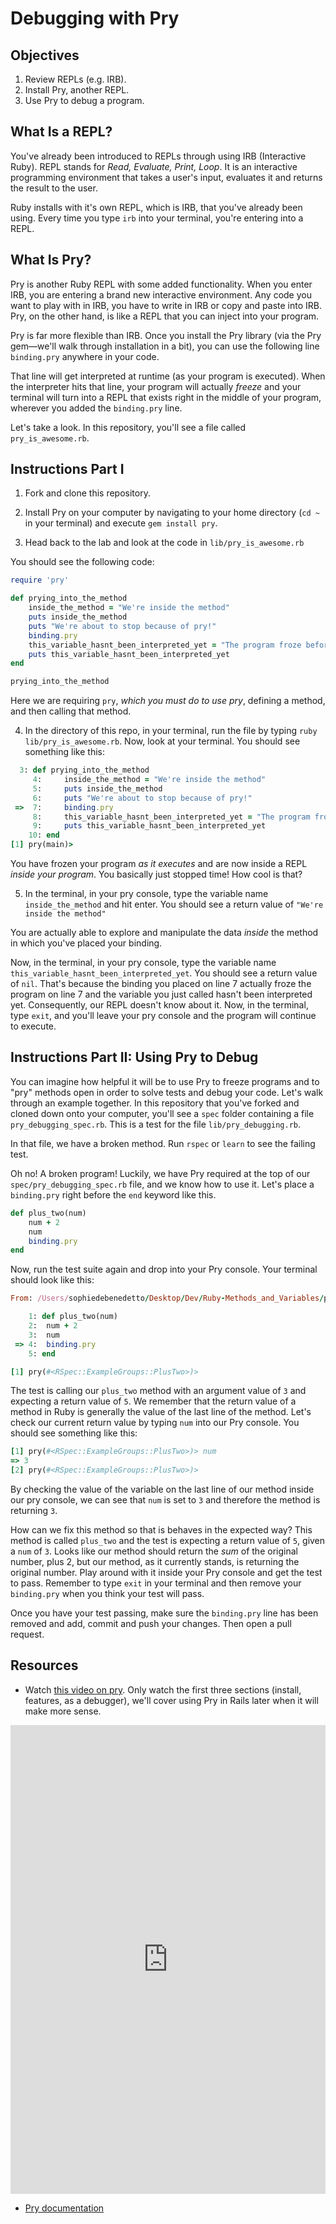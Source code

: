 # Debugging with Pry

## Objectives

1. Review REPLs (e.g. IRB).
2. Install Pry, another REPL.
3. Use Pry to debug a program.

## What Is a REPL?

You've already been introduced to REPLs through using IRB (Interactive Ruby). REPL stands for _Read, Evaluate, Print, Loop_. It is an interactive programming environment that takes a user's input, evaluates it and returns the result to the user.

Ruby installs with it's own REPL, which is IRB, that you've already been using. Every time you type `irb` into your terminal, you're entering into a REPL.

## What Is Pry?

Pry is another Ruby REPL with some added functionality. When you enter IRB, you are entering a brand new interactive environment. Any code you want to play with in IRB, you have to write in IRB or copy and paste into IRB. Pry, on the other hand, is like a REPL that you can inject into your program.

Pry is far more flexible than IRB. Once you install the Pry library (via the Pry gem—we'll walk through installation in a bit), you can use the following line `binding.pry` anywhere in your code.

That line will get interpreted at runtime (as your program is executed). When the interpreter hits that line, your program will actually _freeze_ and your terminal will turn into a REPL that exists right in the middle of your program, wherever you added the `binding.pry` line.

Let's take a look. In this repository, you'll see a file called `pry_is_awesome.rb`.

## Instructions Part I

1. Fork and clone this repository.

2. Install Pry on your computer by navigating to your home directory (`cd ~` in your terminal) and execute `gem install pry`.

3. Head back to the lab and look at the code in `lib/pry_is_awesome.rb`

You should see the following code:

```ruby
require 'pry'

def prying_into_the_method
    inside_the_method = "We're inside the method"
    puts inside_the_method
    puts "We're about to stop because of pry!"
    binding.pry
    this_variable_hasnt_been_interpreted_yet = "The program froze before it could read me!"
    puts this_variable_hasnt_been_interpreted_yet
end

prying_into_the_method
```

Here we are requiring `pry`, _which you must do to use pry_, defining a method, and then calling that method.

4. In the directory of this repo, in your terminal, run the file by typing `ruby lib/pry_is_awesome.rb`. Now, look at your terminal. You should see something like this:

```ruby
  3: def prying_into_the_method
     4:     inside_the_method = "We're inside the method"
     5:     puts inside_the_method
     6:     puts "We're about to stop because of pry!"
 =>  7:     binding.pry
     8:     this_variable_hasnt_been_interpreted_yet = "The program froze before it could read me!"
     9:     puts this_variable_hasnt_been_interpreted_yet
    10: end
[1] pry(main)>
```

You have frozen your program _as it executes_ and are now inside a REPL _inside your program_. You basically just stopped time! How cool is that?

5. In the terminal, in your pry console, type the variable name `inside_the_method` and hit enter. You should see a return value of `"We're inside the method"`

You are actually able to explore and manipulate the data _inside_ the method in which you've placed your binding.

Now, in the terminal, in your pry console, type the variable name `this_variable_hasnt_been_interpreted_yet`. You should see a return value of `nil`. That's because the binding you placed on line 7 actually froze the program on line 7 and the variable you just called hasn't been interpreted yet. Consequently, our REPL doesn't know about it.
Now, in the terminal, type `exit`, and you'll leave your pry console and the program will continue to execute.

## Instructions Part II: Using Pry to Debug

You can imagine how helpful it will be to use Pry to freeze programs and to "pry" methods open in order to solve tests and debug your code. Let's walk through an example together. In this repository that you've forked and cloned down onto your computer, you'll see a `spec` folder containing a file `pry_debugging_spec.rb`. This is a test for the file `lib/pry_debugging.rb`.

In that file, we have a broken method. Run `rspec` or `learn` to see the failing test.

Oh no! A broken program! Luckily, we have Pry required at the top of our `spec/pry_debugging_spec.rb` file, and we know how to use it. Let's place a `binding.pry` right before the `end` keyword like this.

```ruby
def plus_two(num)
    num + 2
    num
    binding.pry
end
```

Now, run the test suite again and drop into your Pry console. Your terminal should look like this:

```ruby
From: /Users/sophiedebenedetto/Desktop/Dev/Ruby-Methods_and_Variables/pry-readme/lib/pry_debugging.rb @ line 4 Object#plus_two:

    1: def plus_two(num)
    2:  num + 2
    3:  num
 => 4:  binding.pry
    5: end

[1] pry(#<RSpec::ExampleGroups::PlusTwo>)>
```

The test is calling our `plus_two` method with an argument value of `3` and expecting a return value of `5`. We remember that the return value of a method in Ruby is generally the value of the last line of the method. Let's check our current return value by typing `num` into our Pry console. You should see something like this:

```ruby
[1] pry(#<RSpec::ExampleGroups::PlusTwo>)> num
=> 3
[2] pry(#<RSpec::ExampleGroups::PlusTwo>)>
```

By checking the value of the variable on the last line of our method inside our pry console, we can see that `num` is set to `3` and therefore the method is returning `3`.

How can we fix this method so that is behaves in the expected way? This method is called `plus_two` and the test is expecting a return value of `5`, given a `num` of `3`. Looks like our method should return the _sum_ of the original number, plus 2, but our method, as it currently stands, is returning the original number. Play around with it inside your Pry console and get the test to pass. Remember to type `exit` in your terminal and then remove your `binding.pry` when you think your test will pass.

Once you have your test passing, make sure the `binding.pry` line has been removed and add, commit and push your changes. Then open a pull request.

## Resources

- Watch [this video on pry](http://vimeo.com/26391171). Only watch the first three sections (install, features, as a debugger), we'll cover using Pry in Rails later when it will make more sense.

<iframe src="https://player.vimeo.com/video/26391171?title=0&byline=0&portrait=0" width="100%" height="750" frameborder="0" webkitallowfullscreen mozallowfullscreen allowfullscreen></iframe>

- [Pry documentation](http://pryrepl.org/)
